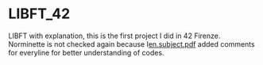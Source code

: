 # LIBFT_42
LIBFT with explanation, this is the first project I did in 42 Firenze. Norminette is not checked again because I[en.subject.pdf](https://github.com/Rohit4224/LIBFT_42/files/10784311/en.subject.pdf)
 added comments for everyline for better understanding of codes.
